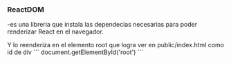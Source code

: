 ### ReactDOM
-es una libreria que instala las dependecias necesarias para poder renderizar React en el navegador.

Y lo reenderiza en el elemento root que logra ver en public/index.html como id de div
´´´
 document.getElementById('root')
´´´
